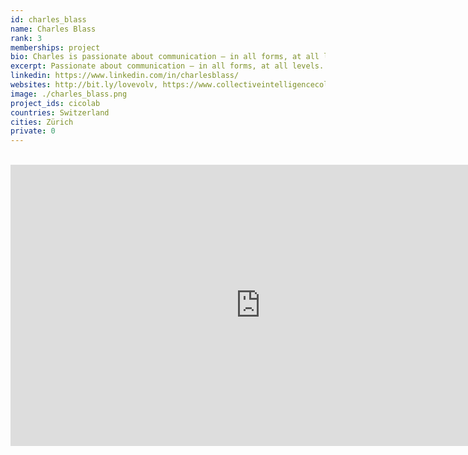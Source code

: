 ```yaml
---
id: charles_blass
name: Charles Blass
rank: 3
memberships: project
bio: Charles is passionate about communication – in all forms, at all levels – and sees it as fundamental to cooperation and collaboration of any kind. Charles is a DJ, festival producer, sound engineer and mapping freak. He's been mind-mapping for a long time, and also weaving networks and communities, projects and solutions for helping people and the planet. Media creator, broadcaster, archivist and nonprofit director, Charles is based in Zurich, Switzerland.
excerpt: Passionate about communication – in all forms, at all levels.
linkedin: https://www.linkedin.com/in/charlesblass/
websites: http://bit.ly/lovevolv, https://www.collectiveintelligencecollaboratory.com/
image: ./charles_blass.png
project_ids: cicolab
countries: Switzerland
cities: Zürich
private: 0
---
```


<BR>

<iframe src="https://player.vimeo.com/video/437905055" width="800" height="450" frameborder="0" allow="autoplay; fullscreen" allowfullscreen></iframe>

<BR>
